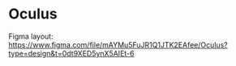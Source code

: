 # Oculus
Figma layout: https://www.figma.com/file/mAYMu5FuJR1Q1JTK2EAfee/Oculus?type=design&t=0dt9XED5ynX5AIEt-6
